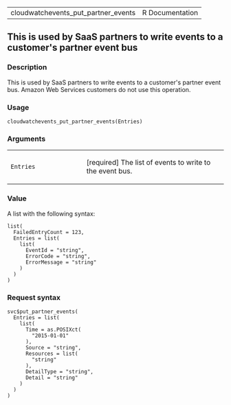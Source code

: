 <table style="width: 100%;">
<tbody>
<tr class="odd">
<td>cloudwatchevents_put_partner_events</td>
<td style="text-align: right;">R Documentation</td>
</tr>
</tbody>
</table>

## This is used by SaaS partners to write events to a customer's partner event bus

### Description

This is used by SaaS partners to write events to a customer's partner
event bus. Amazon Web Services customers do not use this operation.

### Usage

    cloudwatchevents_put_partner_events(Entries)

### Arguments

<table>
<colgroup>
<col style="width: 35%" />
<col style="width: 65%" />
</colgroup>
<tbody>
<tr class="odd">
<td><code
id="cloudwatchevents_put_partner_events_:_Entries">Entries</code></td>
<td><p>[required] The list of events to write to the event bus.</p></td>
</tr>
</tbody>
</table>

### Value

A list with the following syntax:

    list(
      FailedEntryCount = 123,
      Entries = list(
        list(
          EventId = "string",
          ErrorCode = "string",
          ErrorMessage = "string"
        )
      )
    )

### Request syntax

    svc$put_partner_events(
      Entries = list(
        list(
          Time = as.POSIXct(
            "2015-01-01"
          ),
          Source = "string",
          Resources = list(
            "string"
          ),
          DetailType = "string",
          Detail = "string"
        )
      )
    )
